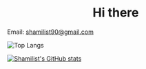 <h1 align="center">Hi there</h1>

Email: shamilist90@gmail.com

![Top Langs](https://github-readme-stats.vercel.app/api/top-langs/?username=Shamilist&layout=compact)

<a href="http://www.github.com/Shamilist"><img src="https://github-readme-stats.vercel.app/api?username=Shamilist&show_icons=true&hide=stars,contribs&count_private=true&title_color=0891b2&text_color=ffffff&icon_color=0891b2&bg_color=1c1917&hide_border=true&show_icons=true" alt="Shamilist's GitHub stats" /></a>


